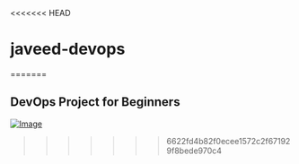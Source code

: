 <<<<<<< HEAD
# javeed-devops
=======
## DevOps Project for Beginners   

[![Image](https://github.com/yankils/Simple-DevOps-Project/blob/master/Devops_course.PNG "DevOps Project - CI/CD with Jenkins Ansible Docker Kubernetes ")](https://www.udemy.com/course/valaxy-devops/?referralCode=8147A5CF4C8C7D9E253F)
>>>>>>> 6622fd4b82f0ecee1572c2f671929f8bede970c4
